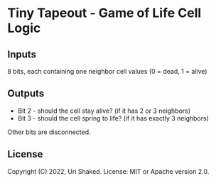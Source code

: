 # Tiny Tapeout - Game of Life Cell Logic

## Inputs 

8 bits, each containing one neighbor cell values (0 = dead, 1 = alive)

## Outputs

* Bit 2 - should the cell stay alive? (if it has 2 or 3 neighbors)
* Bit 3 - should the cell spring to life? (if it has exactly 3 neighbors)

Other bits are disconnected.

## License

Copyright (C) 2022, Uri Shaked. License: MIT or Apache version 2.0.
